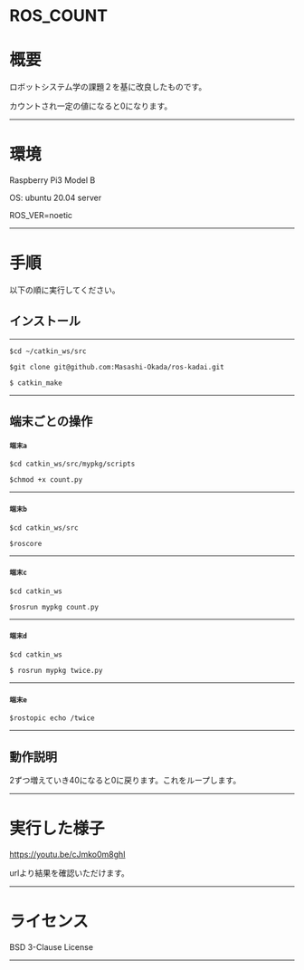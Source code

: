 # ROS_COUNT

# 概要

ロボットシステム学の課題２を基に改良したものです。

カウントされ一定の値になると0になります。
***

# 環境

Raspberry Pi3 Model B

OS: ubuntu 20.04 server

ROS_VER=noetic
***
# 手順
以下の順に実行してください。

 ## インストール
---

```
$cd ~/catkin_ws/src

$git clone git@github.com:Masashi-Okada/ros-kadai.git

$ catkin_make
```
***




## 端末ごとの操作

#### `端末a`


```
$cd catkin_ws/src/mypkg/scripts

$chmod +x count.py 
```
***

#### `端末b`

```
$cd catkin_ws/src

$roscore
```
***

#### `端末c`
```
$cd catkin_ws

$rosrun mypkg count.py
```
***

#### `端末d`
```
$cd catkin_ws

$ rosrun mypkg twice.py
```
***

#### `端末e`
```
$rostopic echo /twice
```
***

## 動作説明

2ずつ増えていき40になると0に戻ります。これをループします。
***

# 実行した様子

https://youtu.be/cJmko0m8ghI

urlより結果を確認いただけます。
***
# ライセンス

BSD 3-Clause License
***

